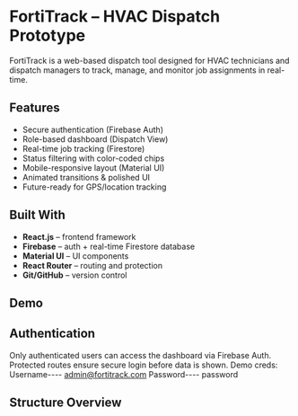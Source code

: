# FortiTrack – HVAC Dispatch Prototype

FortiTrack is a web-based dispatch tool designed for HVAC technicians and dispatch managers to track, manage, and monitor job assignments in real-time.

## Features

- Secure authentication (Firebase Auth)
- Role-based dashboard (Dispatch View)
- Real-time job tracking (Firestore)
- Status filtering with color-coded chips
- Mobile-responsive layout (Material UI)
- Animated transitions & polished UI
- Future-ready for GPS/location tracking

## Built With

- **React.js** – frontend framework
- **Firebase** – auth + real-time Firestore database
- **Material UI** – UI components
- **React Router** – routing and protection
- **Git/GitHub** – version control

## Demo



## Authentication

Only authenticated users can access the dashboard via Firebase Auth. Protected routes ensure secure login before data is shown. 
Demo creds: Username---- admin@fortitrack.com      Password---- password

## Structure Overview

